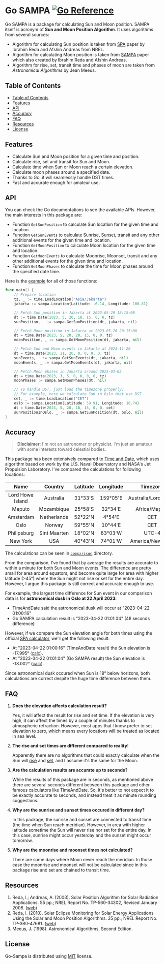 # Go SAMPA [![Go Reference][doc-badge]][doc-url]

Go SAMPA is a package for calculating Sun and Moon position. SAMPA itself is acronym of **Sun and Moon Position Algorithm**. It uses algorithms from several sources:

- Algorithm for calculating Sun position is taken from [SPA][spa] paper by Ibrahim Reda and Afshin Andreas from NREL.
- Algorithm for calculating Moon position is taken from [SAMPA][sampa] paper which also created by Ibrahim Reda and Afshin Andreas.
- Algorithm for rise, set, transit time and phases of moon are taken from _Astronomical Algorithms_ by Jean Meeus.

## Table of Contents

- [Table of Contents](#table-of-contents)
- [Features](#features)
- [API](#api)
- [Accuracy](#accuracy)
- [FAQ](#faq)
- [Resources](#resources)
- [License](#license)

## Features

- Calculate Sun and Moon position for a given time and position.
- Calculate rise, set and transit for Sun and Moon.
- Calculate time when Sun or Moon reach a certain elevation.
- Calculate moon phases around a specified date.
- Thanks to Go, it will seamlessly handle DST times.
- Fast and accurate enough for amateur use.

## API

You can check the Go documentations to see the available APIs. However, the main interests in this package are:

- Function `GetSunPosition` to calculate Sun location for the given time and location.
- Function `GetSunEvents` to calculate Sunrise, Sunset, transit and any other additional events for the given time and location.
- Function `GetMoonPosition` to calculate Moon location for the given time and location.
- Function `GetMoonEvents` to calculate Moonrise, Moonset, transit and any other additional events for the given time and location.
- Function `GetMoonPhases` to calculate the time for Moon phases around the specified date time.

Here is the [example](example/) for all of those functions:

```go
func main() {
	// Prepare location
	tz, _ := time.LoadLocation("Asia/Jakarta")
	jakarta := sampa.Location{Latitude: -6.14, Longitude: 106.81}

	// Fetch Sun position in Jakarta at 2023-05-20 18:15:00
	dt := time.Date(2023, 5, 20, 18, 15, 0, 0, tz)
	sunPosition, _ := sampa.GetSunPosition(dt, jakarta, nil)

	// Fetch Moon position in Jakarta at 2023-05-20 20:15:00
	dt = time.Date(2023, 5, 20, 20, 15, 0, 0, tz)
	moonPosition, _ := sampa.GetMoonPosition(dt, jakarta, nil)

	// Fetch Sun and Moon events in Jakarta at 2023-11-20
	dt = time.Date(2023, 11, 20, 0, 0, 0, 0, tz)
	sunEvents, _ := sampa.GetSunEvents(dt, jakarta, nil)
	moonEvents, _ := sampa.GetMoonEvents(dt, jakarta, nil)

	// Fetch Moon phases in Jakarta around 2023-03-05
	dt = time.Date(2023, 3, 5, 0, 0, 0, 0, tz)
	moonPhases := sampa.GetMoonPhases(dt, nil)

	// To handle DST, just load the timezone properly.
	// For example, here we calculate Sun in Oslo that use DST.
	cet, _ := time.LoadLocation("CET")
	oslo := sampa.Location{Latitude: 59.91, Longitude: 10.74}
	dt = time.Date(2023, 5, 20, 18, 15, 0, 0, cet)
	sunPositionInOslo, _ := sampa.GetSunPosition(dt, oslo, nil)
}
```

## Accuracy

> **Disclaimer**: I'm not an astronomer or physicist. I'm just an amateur with some interests toward celestial bodies.

This package has been extensively compared to [Time and Date][timedate], which uses algorithm based on work by the U.S. Naval Observatory and NASA's Jet Propulsion Laboratory. I've compared the calculations for following locations:

|       Name       |   Country    | Latitude | Longitude |      Timezone       |  Offset   | DST Offset |
| :--------------: | :----------: | :------: | :-------: | :-----------------: | :-------: | :--------: |
| Lord Howe Island |  Australia   | 31°33'S  | 159°05'E  | Australia/Lord_Howe | UTC+10:30 | UTC+11:00  |
|      Maputo      |  Mozambique  | 25°58'S  |  32°34'E  |    Africa/Maputo    | UTC+02:00 |            |
|    Amsterdam     | Netherlands  | 52°22'N  |  4°54'E   |         CET         | UTC+01:00 | UTC+02:00  |
|       Oslo       |    Norway    | 59°55'N  |  10°44'E  |         CET         | UTC+01:00 | UTC+02:00  |
|   Philipsburg    | Sint Maarten | 18°02'N  |  63°03'W  |        UTC-4        | UTC-04:00 |            |
|     New York     |     USA      | 40°43'N  |  74°01'W  |  America/New_York   | UTC-05:00 | UTC-04:00  |

The calculations can be seen in [`comparison`](scripts/comparison/) directory.

From the comparison, I've found that by average the results are accurate to within a minute for both Sun and Moon events. The difference are pretty small for area around equators, and become quite large for area with higher latitude (>45°) where the Sun might not rise or set for the entire day. However, I argue this package is still correct and accurate enough to use.

For example, the largest time difference for Sun event in our comparison data is for **astronomical dusk in Oslo at 22 April 2023**:

- TimeAndDate said the astronomical dusk will occur at "2023-04-22 01:00:16"
- Go SAMPA calculation result is "2023-04-22 01:01:04" (48 seconds difference)

However, if we compare the Sun elevation angle for both times using the official [SPA calculator][spa-calc], we'll get the following result:

- At "2023-04-22 01:00:16" (TimeAndDate result) the Sun elevation is -17.995° ([calc][spa-calc-tnd]).
- At "2023-04-22 01:01:04" (Go SAMPA result) the Sun elevation is -18.002° ([calc][spa-calc-go]).

Since astronomical dusk occured when Sun is 18° below horizons, both calculations are correct despite the huge time difference between them.

## FAQ

1. **Does the elevation affects calculation result?**

   Yes, it will affect the result for rise and set time. If the elevation is very high, it can affect the times by a couple of minutes thanks to atmospheric refraction. However, most apps that I know prefer to set elevation to zero, which means every locations will be treated as located in sea level.

2. **The rise and set times are different compared to reality!**

   Apparently there are no algorithms that could exactly calculate when the Sun will [rise][when-rise] and [set][when-set], and I assume it's the same for the Moon.

3. **Are the calculation results are accurate up to seconds?**

   While the results of this package are in seconds, as mentioned above there are several seconds different between this package and other famous calculators like TimeAndDate. So, it's better to not expect it to be exactly accurate to seconds, and instead treat it as minute rounding suggestions.

4. **Why are the sunrise and sunset times occured in different day?**

   In this package, the sunrise and sunset are connected to transit time (the time when Sun reach meridian). However, in area with higher latitude sometime the Sun will never rise nor set for the entire day. In this case, sunrise might occur yesterday and the sunset might occur tomorrow.

5. **Why are the moonrise and moonset times not calculated?**

   There are some days where Moon never reach the meridian. In those case the moonrise and moonset will not be calculated since in this package rise and set are chained to transit time.

## Resources

1. Reda, I.; Andreas, A. (2003). Solar Position Algorithm for Solar Radiation Applications. 55 pp.; NREL Report No. TP-560-34302, Revised January 2008. ([web][spa])
2. Reda, I. (2010). Solar Eclipse Monitoring for Solar Energy Applications Using the Solar and Moon Position Algorithms. 35 pp.; NREL Report No. TP-3B0-47681. ([web][sampa])
3. Meeus, J. (1998). Astronomical Algorithms, Second Edition.

## License

Go-Sampa is distributed using [MIT] license.

[doc-badge]: https://pkg.go.dev/badge/github.com/hablullah/go-sampa.svg
[doc-url]: https://pkg.go.dev/github.com/hablullah/go-sampa
[spa]: https://midcdmz.nrel.gov/spa/
[spa-calc]: https://midcdmz.nrel.gov/solpos/spa.html
[spa-calc-tnd]: https://midcdmz.nrel.gov/apps/spa.pl?syear=2023&smonth=4&sday=22&eyear=2023&emonth=4&eday=22&step=10&stepunit=1&otype=1&hr=1&min=0&sec=16&latitude=59.917&longitude=10.733&timezone=2&elev=0&press=1013.25&temp=10&dut1=0.0&deltat=64.797&azmrot=180&slope=0&refract=0.5667&field=40
[spa-calc-go]: https://midcdmz.nrel.gov/apps/spa.pl?syear=2023&smonth=4&sday=22&eyear=2023&emonth=4&eday=22&step=10&stepunit=1&otype=1&hr=1&min=1&sec=4&latitude=59.917&longitude=10.733&timezone=2&elev=0&press=1013.25&temp=10&dut1=0.0&deltat=64.797&azmrot=180&slope=0&refract=0.5667&field=40
[sampa]: https://midcdmz.nrel.gov/sampa/
[timedate]: https://www.timeanddate.com/
[when-rise]: https://skyandtelescope.org/astronomy-news/we-dont-really-know-when-the-sun-rises/
[when-set]: https://aty.sdsu.edu/explain/sunset_time.html
[mit]: http://choosealicense.com/licenses/mit/
